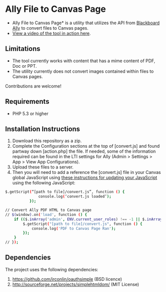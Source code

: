 Ally File to Canvas Page
==============================

* Ally File to Canvas Page* is a utility that utilizes the API from [Blackboard Ally](https://www.blackboard.com/accessibility/blackboard-ally.html) to convert files to Canvas pages. 
* [View a video of the tool in action here](https://mymedia.usu.edu/media/File+to+Page+Demo/0_8i787b0d).
  
Limitations
-----------

* The tool currently works with content that has a mime content of PDF, Doc or PPT. 
* The utility currently does not convert images contained within files to Canvas pages.  

Contributions are welcome! 


Requirements
------------

* PHP 5.3 or higher 

Installation Instructions
------------

1. Download this repository as a zip.
2. Complete the Configuration sections at the top of [convert.js] and found partway down [action.php] the file. If needed, some of the information required can be found in the LTI settings for Ally (Admin > Settings > App > View App Configurations). 
3. Upload these files to a server. 
4. Then you will need to add a reference the [convert.js] file in your Canvas global JavaScript using [these instructions for updating your JavaScript](https://community.canvaslms.com/docs/DOC-10862-4214724282) using the following JavaScript: 

```sh
$.getScript(“[path to file]/convert.js”, function () {
               console.log(‘convert.js loaded’);
           });

// Convert Ally PDF HTML to Canvas page
// $(window).on('load', function () {
    if (($.inArray('admin', ENV.current_user_roles) !== -1 || $.inArray('teacher', ENV.current_user_roles) !== -1) && document.location.href.indexOf('/files') > -1) {
        $.getScript("[path to file]/convert.js", function () {
            console.log('PDF to Canvas Page Ran');
        });
    }
// }); 
```


Dependencies
------------

The project uses the following dependencies: 

1. https://github.com/jrconlin/oauthsimple (BSD licence)
2. http://sourceforge.net/projects/simplehtmldom/ (MIT License)
